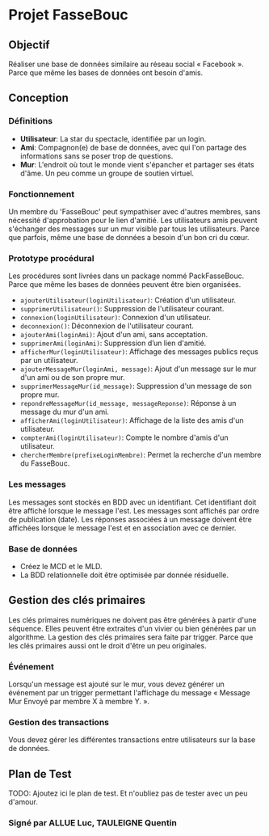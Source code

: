 # Projet FasseBouc

## Objectif
Réaliser une base de données similaire au réseau social « Facebook ». Parce que même les bases de données ont besoin d'amis.

## Conception

### Définitions
- **Utilisateur**: La star du spectacle, identifiée par un login.
- **Ami**: Compagnon(e) de base de données, avec qui l'on partage des informations sans se poser trop de questions.
- **Mur**: L'endroit où tout le monde vient s'épancher et partager ses états d'âme. Un peu comme un groupe de soutien virtuel.

### Fonctionnement
Un membre du 'FasseBouc' peut sympathiser avec d'autres membres, sans nécessité d'approbation pour le lien d'amitié. Les utilisateurs amis peuvent s'échanger des messages sur un mur visible par tous les utilisateurs. Parce que parfois, même une base de données a besoin d'un bon cri du cœur.

### Prototype procédural
Les procédures sont livrées dans un package nommé PackFasseBouc. Parce que même les bases de données peuvent être bien organisées.

- `ajouterUtilisateur(loginUtilisateur)`: Création d'un utilisateur.
- `supprimerUtilisateur()`: Suppression de l'utilisateur courant.
- `connexion(loginUtilisateur)`: Connexion d'un utilisateur.
- `deconnexion()`: Déconnexion de l'utilisateur courant.
- `ajouterAmi(loginAmi)`: Ajout d'un ami, sans acceptation.
- `supprimerAmi(loginAmi)`: Suppression d’un lien d'amitié.
- `afficherMur(loginUtilisateur)`: Affichage des messages publics reçus par un utilisateur.
- `ajouterMessageMur(loginAmi, message)`: Ajout d'un message sur le mur d'un ami ou de son propre mur.
- `supprimerMessageMur(id_message)`: Suppression d'un message de son propre mur.
- `repondreMessageMur(id_message, messageReponse)`: Réponse à un message du mur d'un ami.
- `afficherAmi(loginUtilisateur)`: Affichage de la liste des amis d'un utilisateur.
- `compterAmi(loginUtilisateur)`: Compte le nombre d'amis d'un utilisateur.
- `chercherMembre(prefixeLoginMembre)`: Permet la recherche d'un membre du FasseBouc.

### Les messages
Les messages sont stockés en BDD avec un identifiant. Cet identifiant doit être affiché lorsque le message l'est. Les messages sont affichés par ordre de publication (date). Les réponses associées à un message doivent être affichées lorsque le message l'est et en association avec ce dernier.

### Base de données
- Créez le MCD et le MLD.
- La BDD relationnelle doit être optimisée par donnée résiduelle.

## Gestion des clés primaires
Les clés primaires numériques ne doivent pas être générées à partir d'une séquence. Elles peuvent être extraites d'un vivier ou bien générées par un algorithme. La gestion des clés primaires sera faite par trigger. Parce que les clés primaires aussi ont le droit d'être un peu originales.

### Événement
Lorsqu'un message est ajouté sur le mur, vous devez générer un événement par un trigger permettant l'affichage du message « Message Mur Envoyé par membre X à membre Y. ».

### Gestion des transactions
Vous devez gérer les différentes transactions entre utilisateurs sur la base de données.

## Plan de Test
TODO: Ajoutez ici le plan de test. Et n'oubliez pas de tester avec un peu d'amour.

### Signé par ALLUE Luc, TAULEIGNE Quentin
